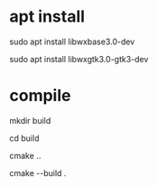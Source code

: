 # apt install

sudo apt install libwxbase3.0-dev

sudo apt install libwxgtk3.0-gtk3-dev


# compile

mkdir build

cd build

cmake ..

cmake --build .
